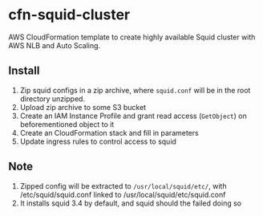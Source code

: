 # cfn-squid-cluster

AWS CloudFormation template to create highly available Squid cluster with AWS NLB and Auto Scaling.

## Install

1. Zip squid configs in a zip archive, where `squid.conf` will be in the root directory unzipped.
2. Upload zip archive to some S3 bucket
3. Create an IAM Instance Profile and grant read access (`GetObject`) on beforementioned object to it
4. Create an CloudFormation stack and fill in parameters
5. Update ingress rules to control access to squid

## Note

1. Zipped config will be extracted to `/usr/local/squid/etc/`, with /etc/squid/squid.conf linked to /usr/local/squid/etc/squid.conf
2. It installs squid 3.4 by default, and squid should the failed doing so
